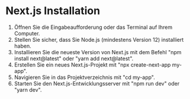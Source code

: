 # Next.js Installation

1. Öffnen Sie die Eingabeaufforderung oder das Terminal auf Ihrem Computer.
2. Stellen Sie sicher, dass Sie Node.js (mindestens Version 12) installiert haben.
3. Installieren Sie die neueste Version von Next.js mit dem Befehl "npm install next@latest" oder "yarn add next@latest".
4. Erstellen Sie ein neues Next.js-Projekt mit "npx create-next-app my-app".
5. Navigieren Sie in das Projektverzeichnis mit "cd my-app".
6. Starten Sie den Next.js-Entwicklungsserver mit "npm run dev" oder "yarn dev".
